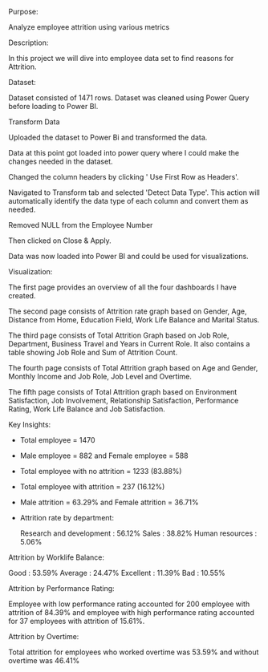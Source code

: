 Purpose:

Analyze employee attrition using various metrics


Description:

In this project we will dive into employee data set to find reasons for Attrition. 

Dataset:

Dataset consisted of 1471 rows.
Dataset was cleaned using Power Query before loading to Power BI.


Transform Data

Uploaded the dataset to Power Bi and transformed the data.

Data at this point got loaded into power query where I could make the changes needed in the dataset.

Changed the column headers by clicking ' Use First Row as Headers'.

Navigated to Transform tab and selected 'Detect Data Type'. This action will automatically identify the data type of each column and convert them as needed.

Removed NULL from the Employee Number

Then clicked on Close & Apply. 

Data was now loaded into Power BI and could be used for visualizations.

Visualization:

The first page provides an overview of all the four dashboards I have created. 

The second page consists of Attrition rate graph based on Gender, Age, Distance from Home, Education Field, Work Life Balance and Marital Status.

The third page consists of Total Attrition Graph based on Job Role, Department, Business Travel and Years in Current Role. It also contains a table showing Job Role and Sum of Attrition Count.

The fourth page consists of Total Attrition graph based on Age and Gender, Monthly Income and Job Role, Job Level and Overtime.

The fifth page consists of Total Attrition graph based on Environment Satisfaction, Job Involvement, Relationship Satisfaction, Performance Rating, Work Life Balance and Job Satisfaction.


Key Insights:

- Total employee = 1470
- Male employee = 882 and Female employee = 588
- Total employee with no attrition = 1233 (83.88%)
- Total employee with attrition = 237 (16.12%)
- Male attrition = 63.29% and Female attrition = 36.71%
- Attrition rate by department:
  
  Research and development : 56.12%
  Sales : 38.82%
  Human resources : 5.06%

Attrition by Worklife Balance:

Good : 53.59%
Average : 24.47%
Excellent : 11.39%
Bad : 10.55%

Attrition by Performance Rating:

Employee with low performance rating accounted for 200 employee with attrition of 84.39% and employee with high performance rating accounted for 37 employees with attrition of 15.61%.

Attrition by Overtime:

Total attrition for employees who worked overtime was 53.59% and without overtime was 46.41%

















